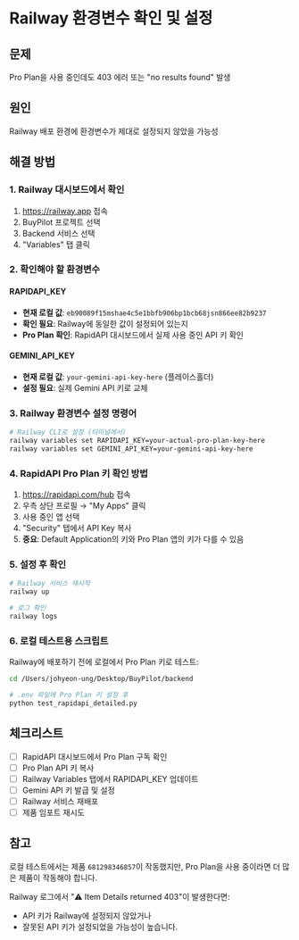 # Railway 환경변수 확인 및 설정

## 문제
Pro Plan을 사용 중인데도 403 에러 또는 "no results found" 발생

## 원인
Railway 배포 환경에 환경변수가 제대로 설정되지 않았을 가능성

## 해결 방법

### 1. Railway 대시보드에서 확인
1. https://railway.app 접속
2. BuyPilot 프로젝트 선택
3. Backend 서비스 선택
4. "Variables" 탭 클릭

### 2. 확인해야 할 환경변수

#### RAPIDAPI_KEY
- **현재 로컬 값**: `eb90089f15mshae4c5e1bbfb906bp1bcb68jsn866ee82b9237`
- **확인 필요**: Railway에 동일한 값이 설정되어 있는지
- **Pro Plan 확인**: RapidAPI 대시보드에서 실제 사용 중인 API 키 확인

#### GEMINI_API_KEY
- **현재 로컬 값**: `your-gemini-api-key-here` (플레이스홀더)
- **설정 필요**: 실제 Gemini API 키로 교체

### 3. Railway 환경변수 설정 명령어

```bash
# Railway CLI로 설정 (터미널에서)
railway variables set RAPIDAPI_KEY=your-actual-pro-plan-key-here
railway variables set GEMINI_API_KEY=your-gemini-api-key-here
```

### 4. RapidAPI Pro Plan 키 확인 방법

1. https://rapidapi.com/hub 접속
2. 우측 상단 프로필 → "My Apps" 클릭
3. 사용 중인 앱 선택
4. "Security" 탭에서 API Key 복사
5. **중요**: Default Application의 키와 Pro Plan 앱의 키가 다를 수 있음

### 5. 설정 후 확인

```bash
# Railway 서비스 재시작
railway up

# 로그 확인
railway logs
```

### 6. 로컬 테스트용 스크립트

Railway에 배포하기 전에 로컬에서 Pro Plan 키로 테스트:

```bash
cd /Users/johyeon-ung/Desktop/BuyPilot/backend

# .env 파일에 Pro Plan 키 설정 후
python test_rapidapi_detailed.py
```

## 체크리스트

- [ ] RapidAPI 대시보드에서 Pro Plan 구독 확인
- [ ] Pro Plan API 키 복사
- [ ] Railway Variables 탭에서 RAPIDAPI_KEY 업데이트
- [ ] Gemini API 키 발급 및 설정
- [ ] Railway 서비스 재배포
- [ ] 제품 임포트 재시도

## 참고

로컬 테스트에서는 제품 `681298346857`이 작동했지만, Pro Plan을 사용 중이라면 더 많은 제품이 작동해야 합니다.

Railway 로그에서 "⚠️ Item Details returned 403"이 발생한다면:
- API 키가 Railway에 설정되지 않았거나
- 잘못된 API 키가 설정되었을 가능성이 높습니다.
